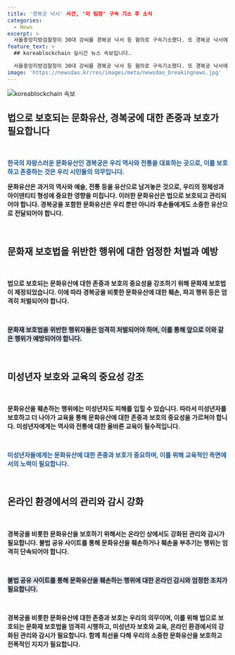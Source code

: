 ```yaml
---
title: '경복궁 낙서' 사건, '이 팀장' 구속 기소 후 소식
categories:
  - News
excerpt: >
  서울중앙지방검찰청이 30대 강씨를 경복궁 낙서 등 혐의로 구속기소했다. 또 경복궁 낙서에 가담한 고등학생 2명도 불구속 기소됐다. 강씨는 영화·드라마 불법 공유 사이트를 운영하고, 텔레그램으로 낙서자를 모집한 것으로 밝혀졌다. 또 아동·청소년 성 착취물 공유 사이트도 운영한 혐의가 있다. 검찰은 1억 3천백만원의 문화재 복구 비용과 불법 수익 환수를 추적할 방침이다.
feature_text: >
  ## koreablockchain 실시간 뉴스 속보입니다.

  서울중앙지방검찰청이 30대 강씨를 경복궁 낙서 등 혐의로 구속기소했다. 또 경복궁 낙서에 가담한 고등학생 2명도 불구속 기소됐다. 강씨는 영화·드라마 불법 공유 사이트를 운영하고, 텔레그램으로 낙서자를 모집한 것으로 밝혀졌다. 또 아동·청소년 성 착취물 공유 사이트도 운영한 혐의가 있다. 검찰은 1억 3천백만원의 문화재 복구 비용과 불법 수익 환수를 추적할 방침이다.
image: 'https://newsdao.kr/res/images/meta/newsdao_breakingnews.jpg'
---
```


<p><img src="https://newsdao.kr/res/images/meta/newsdao_breakingnews.jpg" alt="koreablockchain 속보" /></p>

<h2 data-ke-size="size26">법으로 보호되는 문화유산, 경복궁에 대한 존중과 보호가 필요합니다</h2>

<p data-ke-size="size16">&nbsp;</p>

<p><b><span style="color: #1a5490;">한국의 자랑스러운 문화유산인 경복궁은 우리 역사와 전통을 대표하는 곳으로, 이를 보호하고 존중하는 것은 우리 시민들의 의무입니다.</span><b></p>

<p>문화유산은 과거의 역사와 예술, 전통 등을 유산으로 남겨놓은 것으로, 우리의 정체성과 아이덴티티 형성에 중요한 영향을 미칩니다. 이러한 문화유산은 법으로 보호되고 관리되어야 합니다. 경복궁을 포함한 문화유산은 우리 뿐만 아니라 후손들에게도 소중한 유산으로 전달되어야 합니다.</p>

<p data-ke-size="size16">&nbsp;</p>

<h2 data-ke-size="size26">문화재 보호법을 위반한 행위에 대한 엄정한 처벌과 예방</h2>

<p data-ke-size="size16">&nbsp;</p>

<p>법으로 보호되는 문화유산에 대한 존중과 보호의 중요성을 강조하기 위해 문화재 보호법이 제정되었습니다. 이에 따라 경복궁을 비롯한 문화유산에 대한 훼손, 파괴 행위 등은 엄격히 처벌되어야 합니다.</p>

<p data-ke-size="size16">&nbsp;</p>

<p><b><span style="background-color: #21538527;">문화재 보호법을 위반한 행위자들은 엄격히 처벌되어야 하며, 이를 통해 앞으로 이와 같은 행위가 예방되어야 합니다.</span></b></p>

<p data-ke-size="size16">&nbsp;</p>

<h2 data-ke-size="size26">미성년자 보호와 교육의 중요성 강조</h2>

<p data-ke-size="size16">&nbsp;</p>

<p>문화유산을 훼손하는 행위에는 미성년자도 피해를 입힐 수 있습니다. 따라서 미성년자를 보호하고 더 나아가 교육을 통해 문화유산에 대한 존중과 보호의 중요성을 가르쳐야 합니다. 미성년자에게는 역사와 전통에 대한 올바른 교육이 필수적입니다.</p>

<p data-ke-size="size16">&nbsp;</p>

<p><b><span style="color: #1a5490;">미성년자들에게는 문화유산에 대한 존중과 보호가 중요하며, 이를 위해 교육적인 측면에서의 노력이 필요합니다.</span></b></p>

<p data-ke-size="size16">&nbsp;</p>

<h2 data-ke-size="size26">온라인 환경에서의 관리와 감시 강화</h2>

<p data-ke-size="size16">&nbsp;</p>

<p>경복궁을 비롯한 문화유산을 보호하기 위해서는 온라인 상에서도 강화된 관리와 감시가 필요합니다. 불법 공유 사이트를 통해 문화유산을 훼손하거나 훼손을 부추기는 행위는 엄격히 단속되어야 합니다.</p>

<p data-ke-size="size16">&nbsp;</p>

<p><b><span style="background-color: #21538527;">불법 공유 사이트를 통해 문화유산을 훼손하는 행위에 대한 온라인 감시와 엄정한 조치가 필요합니다.</span></b></p>

<p data-ke-size="size16">&nbsp;</p>

<p>경복궁을 비롯한 문화유산에 대한 존중과 보호는 우리의 의무이며, 이를 위해 법으로 보호되는 문화재 보호법을 엄격히 시행하고, 미성년자 보호와 교육, 온라인 환경에서의 강화된 관리와 감시가 필요합니다. 함께 최선을 다해 우리의 소중한 문화유산을 보호하고 전폭적인 지지가 필요합니다.</p>

<p data-ke-size="size16">&nbsp;</p>

